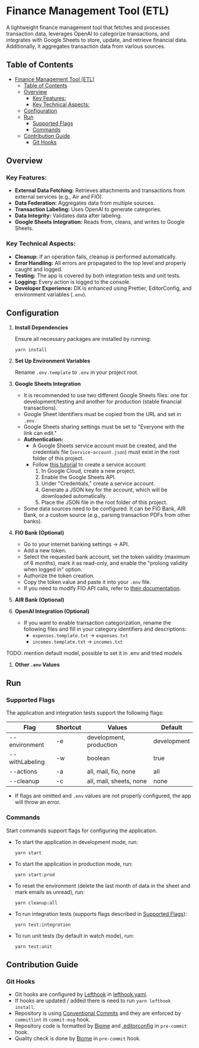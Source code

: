 # Finance Management Tool (ETL)

A lightweight finance management tool that fetches and processes transaction data, leverages OpenAI to
categorize transactions, and integrates with Google Sheets to store, update, and retrieve financial data.
Additionally, it aggregates transaction data from various sources.

## Table of Contents

- [Finance Management Tool (ETL)](#finance-management-tool-etl)
  - [Table of Contents](#table-of-contents)
  - [Overview](#overview)
    - [Key Features:](#key-features)
    - [Key Technical Aspects:](#key-technical-aspects)
  - [Configuration](#configuration)
  - [Run](#run)
    - [Supported Flags](#supported-flags)
    - [Commands](#commands)
  - [Contribution Guide](#contribution-guide)
    - [Git Hooks](#git-hooks)

## Overview

### Key Features:

- **External Data Fetching:** Retrieves attachments and transactions from external services (e.g., Air and
  FIO).
- **Data Federation:** Aggregates data from multiple sources.
- **Transaction Labeling:** Uses OpenAI to generate categories.
- **Data Integrity:** Validates data after labeling.
- **Google Sheets Integration:** Reads from, cleans, and writes to Google Sheets.

### Key Technical Aspects:

- **Cleanup:** If an operation fails, cleanup is performed automatically.
- **Error Handling:** All errors are propagated to the top level and properly caught and logged.
- **Testing:** The app is covered by both integration tests and unit tests.
- **Logging:** Every action is logged to the console.
- **Developer Experience:** DX is enhanced using Prettier, EditorConfig, and environment variables (`.env`).

## Configuration

1. **Install Dependencies**

   Ensure all necessary packages are installed by running:

   ```shell
   yarn install
   ```

2. **Set Up Environment Variables**

   Rename `.env.template` to `.env` in your project root.

3. **Google Sheets Integration**

   - It is recommended to use two different Google Sheets files: one for development/testing and another for
     production (stable financial transactions).
   - Google Sheet identifiers must be copied from the URL and set in `.env`.
   - Google Sheets sharing settings must be set to "Everyone with the link can edit."
   - **Authentication:**
     - A Google Sheets service account must be created, and the credentials file (`service-account.json`) must
       exist in the root folder of this project.
     - Follow [this tutorial](https://support.google.com/a/answer/7378726?hl=en) to create a service account:
       1. In Google Cloud, create a new project.
       2. Enable the Google Sheets API.
       3. Under "Credentials," create a service account.
       4. Generate a JSON key for the account, which will be downloaded automatically.
       5. Place the JSON file in the root folder of this project.
   - Some data sources need to be configured. It can be FIO Bank, AIR Bank, or a custom source (e.g., parsing
     transaction PDFs from other banks).

4. **FIO Bank (Optional)**

   - Go to your internet banking settings -> API.
   - Add a new token.
   - Select the requested bank account, set the token validity (maximum of 6 months), mark it as read-only,
     and enable the "prolong validity when logged in" option.
   - Authorize the token creation.
   - Copy the token value and paste it into your `.env` file.
   - If you need to modify FIO API calls, refer to
     [their documentation](https://www.fio.cz/docs/cz/API_Bankovnictvi.pdf).

5. **AIR Bank (Optional)**

6. **OpenAI Integration (Optional)**

   - If you want to enable transaction categorization, rename the following files and fill in your category
     identifiers and descriptions:
     - `expenses.template.txt` -> `expenses.txt`
     - `incomes.template.txt` -> `incomes.txt`

TODO: mention default model, possible to set it in .env and tried models

1. **Other `.env` Values**

## Run

### Supported Flags

The application and integration tests support the following flags:

| Flag           | Shortcut | Values                  | Default     |
| -------------- | -------- | ----------------------- | ----------- |
| --environment  | -e       | development, production | development |
| --withLabeling | -w       | boolean                 | true        |
| --actions      | -a       | all, mail, fio, none    | all         |
| --cleanup      | -c       | all, mail, sheets, none | none        |

- If flags are omitted and `.env` values are not properly configured, the app will throw an error.

### Commands

Start commands support flags for configuring the application.

- To start the application in development mode, run:

  ```shell
  yarn start
  ```

- To start the application in production mode, run:

  ```shell
  yarn start:prod
  ```

- To reset the environment (delete the last month of data in the sheet and mark emails as unread), run:

  ```shell
  yarn cleanup:all
  ```

- To run integration tests (supports flags described in [Supported Flags](#supported-flags)):

  ```shell
  yarn test:integration
  ```

- To run unit tests (by default in watch mode), run:

  ```shell
  yarn test:unit
  ```

## Contribution Guide

### Git Hooks

- Git hooks are configured by [Lefthook](https://github.com/evilmartians/lefthook) in
  [lefthook.yaml](./lefthook.yml).
- If hooks are updated / added there is need to run `yarn lefthook install`.
- Repository is using [Conventional Commits](https://www.conventionalcommits.org/en/v1.0.0/) and they are
  enforced by `commitlint` in `commit-msg` hook.
- Repository code is formatted by [Biome](https://biomejs.dev/) and [.editorconfig](./.editorconfig) in `pre-commit` hook.
- Quality check is done by [Biome](https://biomejs.dev/) in `pre-commit` hook.
